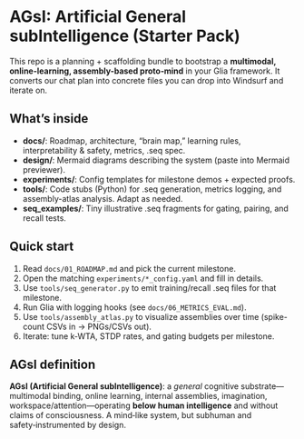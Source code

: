 # AGsI: Artificial General subIntelligence (Starter Pack)

This repo is a planning + scaffolding bundle to bootstrap a **multimodal, online-learning, assembly-based proto‑mind** in your Glia framework. 
It converts our chat plan into concrete files you can drop into Windsurf and iterate on.

## What’s inside
- **docs/**: Roadmap, architecture, “brain map,” learning rules, interpretability & safety, metrics, .seq spec.
- **design/**: Mermaid diagrams describing the system (paste into Mermaid previewer).
- **experiments/**: Config templates for milestone demos + expected proofs.
- **tools/**: Code stubs (Python) for .seq generation, metrics logging, and assembly-atlas analysis. Adapt as needed.
- **seq_examples/**: Tiny illustrative .seq fragments for gating, pairing, and recall tests.

## Quick start
1. Read `docs/01_ROADMAP.md` and pick the current milestone.
2. Open the matching `experiments/*_config.yaml` and fill in details.
3. Use `tools/seq_generator.py` to emit training/recall .seq files for that milestone.
4. Run Glia with logging hooks (see `docs/06_METRICS_EVAL.md`). 
5. Use `tools/assembly_atlas.py` to visualize assemblies over time (spike-count CSVs in → PNGs/CSVs out).
6. Iterate: tune k‑WTA, STDP rates, and gating budgets per milestone.

## AGsI definition
**AGsI (Artificial General subIntelligence)**: a *general* cognitive substrate—multimodal binding, online learning, internal assemblies, imagination, workspace/attention—operating **below human intelligence** and without claims of consciousness. A mind‑like system, but subhuman and safety‑instrumented by design.
